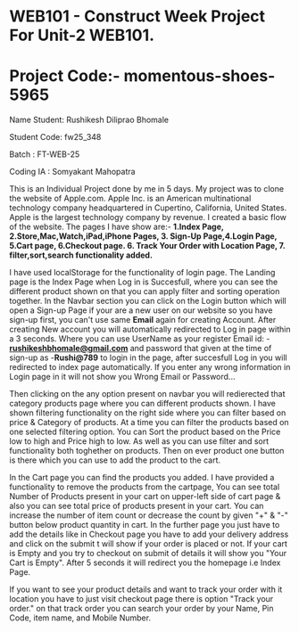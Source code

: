 # WEB101 - Construct Week Project For Unit-2 WEB101.

# Project Code:-  momentous-shoes-5965


 Name Student: Rushikesh Diliprao Bhomale

 Student Code: fw25_348

 Batch : FT-WEB-25

 Coding IA : Somyakant Mahopatra


This is an Individual Project done by me in 5 days. My project was to clone the website of Apple.com. Apple Inc. is an American multinational technology company headquartered in Cupertino, California, United States. Apple is the largest technology company by revenue. I created a basic flow of the website. The pages I have show are:- **1.Index Page, 2.Store,Mac,Watch,iPad,iPhone Pages, 3. Sign-Up Page,4.Login Page, 5.Cart page, 6.Checkout page. 6. Track Your Order with Location Page, 7. filter,sort,search functionality added.**

I have used localStorage for the functionality of login page. The Landing page is the Index Page when Log in is Succesfull, where you can see the different product shown on that you can apply filter and sorting operation together. In the Navbar section you can click on the Login button which will open a Sign-up Page if your are a new user on our website so you have sign-up first, you can't use same **Email** again for creating Account. After creating New account you will automatically redirected to Log in page within a 3 seconds. Where you can use UserName as your register Email id: - **rushikeshbhomale@gmail.com** and password that given at the time of sign-up as -**Rushi@789** to login in the page, after succesfull Log in you will redirected to index page automatically. If you enter any wrong information in Login page in it will not show you Wrong Email or Password...

Then clicking on the any option present on navbar you will redierected that category products page where you can different products shown. I have shown filtering functionality on the right side where you can filter based on price & Category of products. At a time you can filter the products based on one selected filtering option. You can Sort the product based on the Price low to high and Price high to low. As well as you can use filter and sort functionality both toghether on products. Then on ever product one button is there which you can use to add the product to the cart.

In the Cart page you can find the products you added. I have provided a functionality to remove the products from the cartpage, You can see total Number of Products present in your cart on upper-left side of cart page & also you can see total price of products present in your cart. You can increase the number of item count or decrease the count by given "+" & "-" button below product quantity in cart. In the further page you just have to add the details like in Checkout page you have to add your delivery address and click on the submit t will show if your order is placed or not. If your cart is Empty and you try to checkout on submit of details it will show you "Your Cart is Empty". After 5 seconds it will redirect you the homepage i.e Index Page. 

If you want to see your product details and want to track your order with it location you have to just visit checkout page there is option "Track your order." on that track order you can search your order by your Name, Pin Code, item name, and Mobile Number.
